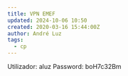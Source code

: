 ```yaml
---
title: VPN EMEF
updated: 2024-10-06 10:50
created: 2020-03-16 15:44:00Z
author: André Luz
tags:
  - cp
---
```


Utilizador: aluz
Password: boH7c32Bm